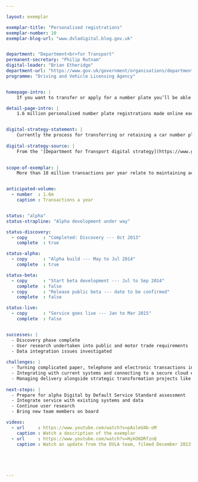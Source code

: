 ```yaml
---

layout: exemplar

exemplar-title: "Personalised registrations"
exemplar-number: 10
exemplar-blog-url: "www.dvladigital.blog.gov.uk"


department: "Department<br>for Transport"
permanent-secretary: "Philip Rutnam"
digital-leader: "Brian Etheridge"
department-url: "https://www.gov.uk/government/organisations/department-for-transport"
programme: "Driving and Vehicle Licensing Agency"


homepage-intro: |
    If you want to transfer or apply for a number plate you’ll be able do it online, without having to visit a DVLA office

detail-page-intro: |
    1.6 million personalised number plate registrations made online each year


digital-strategy-statement: |
    Currently the process for transferring or retaining a car number plate and related services is a paper transaction, often carried out at a DVLA local Office. This process will be digitised so the customer or an intermediary can do it online.
    
digital-strategy-source: |
    From the '[Department for Transport digital strategy](https://www.gov.uk/government/publications/department-for-transport-digital-strategy)' – December 2012
    

scope-of-exemplar: |
    More than 18 million transactions per year relate to maintaining accurate records of vehicles, their keepers, and personalised registrations.  These include disposal to trade, acquisition from trade, notification of change or death of a keeper, retention of a registration mark, and assigning a registration mark.  The Vehicle Management and Personalised Registration exemplars will deliver fully digital services for these transactions, and improve the quality and accuracy of data for DVLA and its external stakeholders.


anticipated-volume:
  - number  : 1.6m
    caption : Transactions a year


status: "alpha"
status-strapline: "Alpha development under way"

status-discovery:
  - copy      : "Completed: Discovery --- Oct 2013"
    complete  : true

status-alpha:
  - copy      : "Alpha build --- May to Jul 2014"
    complete  : true

status-beta:
  - copy      : "Start beta development --- Jul to Sep 2014"
    complete  : false
  - copy      : "Release public beta --- date to be confirmed"
    complete  : false

status-live:
  - copy      : "Service goes live --- Jan to Mar 2015"
    complete  : false


successes: |
  - Discovery phase complete
  - User research undertaken into public and motor trade requirements
  - Data integration issues investigated
  
challenges: |
  - Turning complicated paper, telephone and electronic transactions into a simple digital service
  - Integrating with current systems and connecting to a secure cloud environment
  - Managing delivery alongside strategic transformation projects like the abolition of the tax disc, payments and direct debits
  
next-steps: |
  - Prepare for alpha Digital by Default Service Standard assessment
  - Integrate service with existing systems and data
  - Continue user research
  - Bring new team members on board

videos:
  - url     : https://www.youtube.com/watch?v=pAsleU4b-oM
    caption : Watch a description of the exemplar
  - url     : https://www.youtube.com/watch?v=HykO6DRfznQ
    caption : Watch an update from the DVLA team, filmed December 2013





---
```



